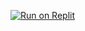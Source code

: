 [![Run on Replit](https://raw.githubusercontent.com/BinBashBanana/deploy-buttons/master/buttons/remade/replit.svg)](https://github.com/galaxy4627/incognito-fixed)
